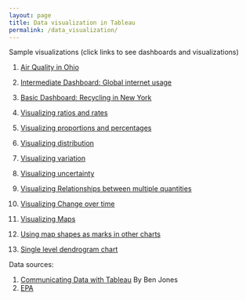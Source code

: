 ```yaml
---
layout: page
title: Data visualization in Tableau
permalink: /data_visualization/
---
```


Sample visualizations (click links to see dashboards and visualizations)

1. [Air Quality in Ohio](https://public.tableau.com/views/AirQuality_17128083169780/AirQualityinOhio?:language=en-US&:sid=&:display_count=n&:origin=viz_share_link)
2. [Intermediate Dashboard: Global internet usage](https://public.tableau.com/views/GlobalInternetusage_17152379397750/Dashboard1?:language=en-US&publish=yes&:sid=&:display_count=n&:origin=viz_share_link)
3. [Basic Dashboard: Recycling in New York](https://public.tableau.com/views/DSNYcollectionch12/RecyclinginNewYork?:language=en-US&publish=yes&:sid=&:display_count=n&:origin=viz_share_link)

4. [Visualizing ratios and rates](https://public.tableau.com/views/ratios--rates/RatiosBarchart?:language=en-US&publish=yes&:sid=&:display_count=n&:origin=viz_share_link)

5. [Visualizing proportions and percentages](https://public.tableau.com/views/proportions--percentages/Waterfallchart?:language=en-US&:sid=&:display_count=n&:origin=viz_share_link)

6. [Visualizing distribution](https://public.tableau.com/views/VisualizingDistribution/Boxplotwithmean?:language=en-US&publish=yes&:sid=&:display_count=n&:origin=viz_share_link)

7. [Visualizing variation](https://public.tableau.com/views/Visualizingvariation/Lineplot?:language=en-US&:sid=&:display_count=n&:origin=viz_share_link)

8. [Visualizing uncertainty](https://public.tableau.com/views/Visualizinguncertainty/CIsfor3rd-4thgraders?:language=en-US&publish=yes&:sid=&:display_count=n&:origin=viz_share_link)

9. [Visualizing Relationships between multiple quantities](https://public.tableau.com/views/Visualizingrelationships/Quadrantchart?:language=en-US&publish=yes&:sid=&:display_count=n&:origin=viz_share_link)

10. [Visualizing Change over time](https://public.tableau.com/views/Visualizingchangeovertime/Dual-axislineplot?:language=en-US&publish=yes&:sid=&:display_count=n&:origin=viz_share_link)

11. [Visualizing Maps](https://public.tableau.com/views/2012-Hurricanes/Hurricanepath?:language=en-US&:sid=&:display_count=n&:origin=viz_share_link)

12. [Using map shapes as marks in other charts](https://public.tableau.com/views/UsVotingDemographics/Scatterplotwithmapshapes?:language=en-US&publish=yes&:sid=&:display_count=n&:origin=viz_share_link)

13. [Single level dendrogram chart](https://public.tableau.com/views/Dendrogramchart_17162701436680/Dendrogram?:language=en-US&publish=yes&:sid=&:display_count=n&:origin=viz_share_link)

Data sources:
1. [Communicating Data with Tableau](https://learning.oreilly.com/library/view/communicating-data-with/9781449372019/) By Ben Jones
2. [EPA](https://www.epa.gov/outdoor-air-quality-data/download-daily-data)
   

